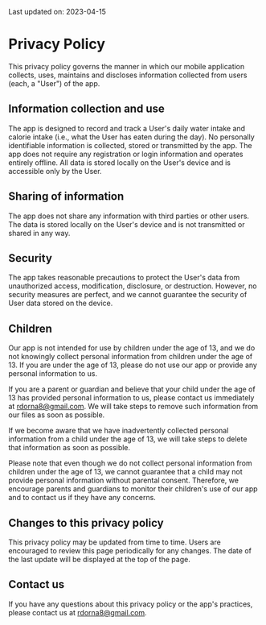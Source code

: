 Last updated on: 2023-04-15

# Privacy Policy

This privacy policy governs the manner in which our mobile application collects, uses, maintains and discloses information collected from users (each, a "User") of the app.

## Information collection and use

The app is designed to record and track a User's daily water intake and calorie intake (i.e., what the User has eaten during the day). No personally identifiable information is collected, stored or transmitted by the app. The app does not require any registration or login information and operates entirely offline. All data is stored locally on the User's device and is accessible only by the User.

## Sharing of information

The app does not share any information with third parties or other users. The data is stored locally on the User's device and is not transmitted or shared in any way.

## Security

The app takes reasonable precautions to protect the User's data from unauthorized access, modification, disclosure, or destruction. However, no security measures are perfect, and we cannot guarantee the security of User data stored on the device.

## Children

Our app is not intended for use by children under the age of 13, and we do not knowingly collect personal information from children under the age of 13. If you are under the age of 13, please do not use our app or provide any personal information to us.

If you are a parent or guardian and believe that your child under the age of 13 has provided personal information to us, please contact us immediately at rdorna8@gmail.com. We will take steps to remove such information from our files as soon as possible.

If we become aware that we have inadvertently collected personal information from a child under the age of 13, we will take steps to delete that information as soon as possible.

Please note that even though we do not collect personal information from children under the age of 13, we cannot guarantee that a child may not provide personal information without parental consent. Therefore, we encourage parents and guardians to monitor their children's use of our app and to contact us if they have any concerns.

## Changes to this privacy policy

This privacy policy may be updated from time to time. Users are encouraged to review this page periodically for any changes. The date of the last update will be displayed at the top of the page.

## Contact us

If you have any questions about this privacy policy or the app's practices, please contact us at rdorna8@gmail.com.
